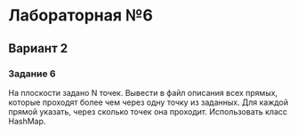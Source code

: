 # Лабораторная №6
## Вариант 2
### Задание 6
На плоскости задано N точек. Вывести в файл описания всех прямых, которые проходят более чем через одну точку из заданных. Для каждой прямой указать, через сколько точек она проходит. Использовать класс HashMap.